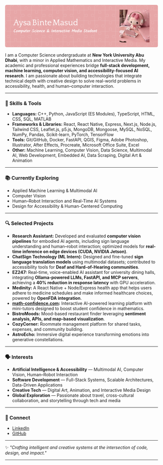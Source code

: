 ![Header](./github-header-image.png)


I am a Computer Science undergraduate at **New York University Abu Dhabi**, with a minor in Applied Mathematics and Interactive Media. My academic and professional experiences bridge **full-stack development, machine learning, computer vision, and accessibility-focused AI research**. I am passionate about building technologies that integrate technical depth with creative design to solve real-world problems in accessibility, health, and human–computer interaction.

---

### 🔧 Skills & Tools

* **Languages:** C++, Python, JavaScript (ES Modules), TypeScript, HTML, CSS, SQL, MATLAB
* **Frameworks & Libraries:** React, React Native, Express, Next.js, Node.js, Tailwind CSS, Leaflet.js, p5.js, MongoDB, Mongoose, MySQL, NoSQL, NumPy, Pandas, Scikit-learn, PyTorch, TensorFlow
* **Tools:** Git/GitHub, Docker, FastAPI, QGIS, Figma, Adobe Photoshop, Illustrator, After Effects, Procreate, Microsoft Office Suite, Excel
* **Other:** Machine Learning, Computer Vision, Data Science, Multimodal AI, Web Development, Embedded AI, Data Scraping, Digital Art & Animation

---

### 📚 Currently Exploring

* Applied Machine Learning & Multimodal AI
* Computer Vision
* Human–Robot Interaction and Real-Time AI Systems
* Design for Accessibility & Human-Centered Computing

---

### 🔍 Selected Projects

* **Research Assistant:** Developed and evaluated **computer vision pipelines** for embodied AI agents, including sign language understanding and human–robot interaction; optimized models for **real-time inference on edge devices (CUDA, NVIDIA Jetson)**.
* **ChatSign Technology (ML Intern):** Designed and fine-tuned **sign language translation models** using multimodal datasets; contributed to accessibility tools for **Deaf and Hard-of-Hearing communities**.
* **EZ247:** Real-time, voice-enabled AI assistant for university dining halls, integrating **Ollama-powered LLMs, FastAPI, and MCP servers**, achieving a **40% reduction in response latency** with GPU acceleration.
* **Medinity:** A React Native + Node/Express health app that helps users adhere to medicine schedules and make informed healthcare choices, powered by **OpenFDA integration**.
* **[math-confidence.com](http://math-confidence.com):** Interactive AI-powered learning platform with mini-tutors designed to boost student confidence in mathematics.
* **BistroMoods:** Mood-based restaurant finder leveraging **sentiment analysis, APIs, and map-based visualization**.
* **CozyCorner:** Roommate management platform for shared tasks, expenses, and community building.
* **AstroEcho:** Immersive digital experience transforming emotions into generative constellations.

---

### 🗣️ Interests

* **Artificial Intelligence & Accessibility** — Multimodal AI, Computer Vision, Human–Robot Interaction
* **Software Development** — Full-Stack Systems, Scalable Architectures, Data-Driven Applications
* **Creative Tech** — Digital Art, Animation, and Interactive Media Design
* **Global Exploration** — Passionate about travel, cross-cultural collaboration, and storytelling through tech and media

---

### 🔗 Connect

* [LinkedIn](https://www.linkedin.com/in/aysa-binte-masud-213150255/)
* [GitHub](https://github.com/aysa2018)

---

✨ *"Crafting intelligent and creative systems at the intersection of code, design, and impact."*

---




